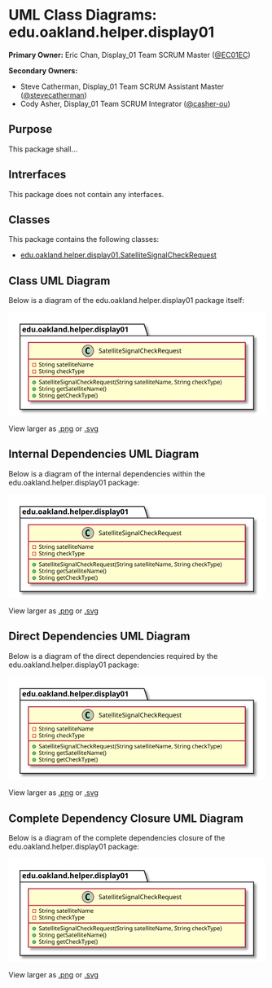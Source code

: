 # UML Class Diagrams: edu.oakland.helper.display01

**Primary Owner:** Eric Chan, Display_01 Team SCRUM Master ([@EC01EC](https://github.com/EC01EC/))

**Secondary Owners:**

- Steve Catherman, Display_01 Team SCRUM Assistant Master ([@stevecatherman](https://github.com/stevecatherman/))
- Cody Asher, Display_01 Team SCRUM Integrator ([@casher-ou](https://github.com/casher-ou/))

## Purpose

This package shall...

## Intrerfaces

This package does not contain any interfaces.

## Classes

This package contains the following classes:

- [edu.oakland.helper.display01.SatelliteSignalCheckRequest](SatelliteSignalCheckRequest)

## Class UML Diagram

Below is a diagram of the edu.oakland.helper.display01 package itself:

![edu.oakland.helper.display01](./Display01HelperPackage.svg)

View larger as [.png](./Display01HelperPackage.png) or [.svg](./Display01HelperPackage.svg)

## Internal Dependencies UML Diagram

Below is a diagram of the internal dependencies within the edu.oakland.helper.display01 package:

![edu.oakland.helper.display01 Internal Dependencies](./Display01HelperPackage_InternalDependencies.svg)

View larger as [.png](./Display01HelperPackage_InternalDependencies.png) or [.svg](./Display01HelperPackage_InternalDependencies.svg)

## Direct Dependencies UML Diagram

Below is a diagram of the direct dependencies required by the edu.oakland.helper.display01 package:

![edu.oakland.helper.display01 Direct Dependencies](./Display01HelperPackage_DirectDependencies.svg)

View larger as [.png](./Display01HelperPackage_DirectDependencies.png) or [.svg](./Display01HelperPackage_DirectDependencies.svg)

## Complete Dependency Closure UML Diagram

Below is a diagram of the complete dependencies closure of the edu.oakland.helper.display01 package:

![edu.oakland.helper.display01 Dependency Closure](./Display01HelperPackage_Closure.svg)

View larger as [.png](./Display01HelperPackage_Closure.png) or [.svg](./Display01HelperPackage_Closure.svg)
